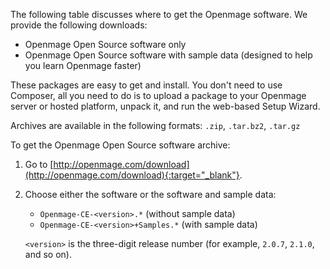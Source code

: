 

The following table discusses where to get the Openmage software. We provide the following downloads:

*	Openmage Open Source software only
*	Openmage Open Source software with sample data (designed to help you learn Openmage faster)

These packages are easy to get and install. You don't need to use Composer, all you need to do is to upload a package to your Openmage server or hosted platform, unpack it, and run the web-based Setup Wizard.

Archives are available in the following formats: `.zip`, `.tar.bz2`, `.tar.gz`

To get the Openmage Open Source software archive:

1.	Go to [http://openmage.com/download](http://openmage.com/download){:target="_blank"}.
2.	Choose either the software or the software and sample data:

	*	`Openmage-CE-<version>.*` (without sample data)
	*	`Openmage-CE-<version>+Samples.*` (with sample data)

	`<version>` is the three-digit release number (for example, `2.0.7`, `2.1.0`, and so on).
